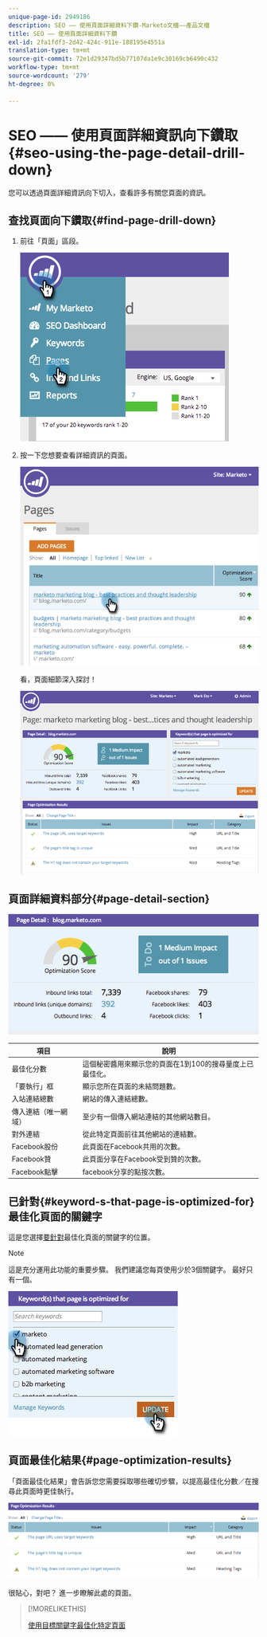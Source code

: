 ```yaml
---
unique-page-id: 2949186
description: SEO —— 使用頁面詳細資料下鑽-Marketo文檔——產品文檔
title: SEO —— 使用頁面詳細資料下鑽
exl-id: 2fa1fdf3-2d42-424c-911e-188195e4551a
translation-type: tm+mt
source-git-commit: 72e1d29347bd5b77107da1e9c30169cb6490c432
workflow-type: tm+mt
source-wordcount: '279'
ht-degree: 0%

---
```


# SEO —— 使用頁面詳細資訊向下鑽取{#seo-using-the-page-detail-drill-down}

您可以透過頁面詳細資訊向下切入，查看許多有關您頁面的資訊。

## 查找頁面向下鑽取{#find-page-drill-down}

1. 前往「頁面」區段。

   ![](assets/image2014-9-17-21-3a54-3a53.png)

1. 按一下您想要查看詳細資訊的頁面。

   ![](assets/image2014-9-17-21-3a54-3a58.png)

   看，頁面細節深入探討！

   ![](assets/image2014-9-17-21-3a55-3a2.png)

## 頁面詳細資料部分{#page-detail-section}

![](assets/image2014-9-17-21-3a55-3a46.png)

| 項目 | 說明 |
|---|---|
| 最佳化分數 | 這個秘密醬用來顯示您的頁面在1到100的搜尋量度上已最佳化。 |
| 「要執行」框 | 顯示您所在頁面的未結問題數。 |
| 入站連結總數 | 網站的傳入連結總數。 |
| 傳入連結（唯一網域） | 至少有一個傳入網站連結的其他網站數目。 |
| 對外連結 | 從此特定頁面前往其他網站的連結數。 |
| Facebook股份 | 此頁面在Facebook共用的次數。 |
| Facebook贊 | 此頁面分享在Facebook受到贊的次數。 |
| Facebook點擊 | facebook分享的點按次數。 |

## 已針對{#keyword-s-that-page-is-optimized-for}最佳化頁面的關鍵字

這是您選擇[要針對](/help/marketo/product-docs/additional-apps/seo/keywords/seo-optimize-specific-pages-with-targeted-keywords.md)最佳化頁面的關鍵字的位置。

>[!NOTE]
>
>這是充分運用此功能的重要步驟。 我們建議您每頁使用少於3個關鍵字。 最好只有一個。

![](assets/image2014-9-17-21-3a56-3a35.png)

## 頁面最佳化結果{#page-optimization-results}

「頁面最佳化結果」會告訴您您需要採取哪些確切步驟，以提高最佳化分數／在搜尋此頁面時更佳執行。

![](assets/image2014-9-17-21-3a56-3a41.png)

很貼心，對吧？ 進一步瞭解此處的頁面。

>[!MORELIKETHIS]
>
>[使用目標關鍵字最佳化特定頁面](/help/marketo/product-docs/additional-apps/seo/keywords/seo-optimize-specific-pages-with-targeted-keywords.md)
